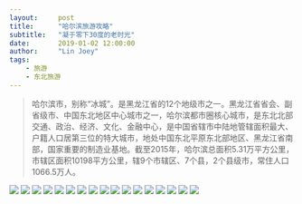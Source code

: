 ```yaml
---
layout:     post
title:      "哈尔滨旅游攻略"
subtitle:   "凝于零下30度的老时光"
date:       2019-01-02 12:00:00
author:     "Lin Joey"
tags:
    - 旅游
    - 东北旅游
---
```

>哈尔滨市，别称“冰城”。是黑龙江省的12个地级市之一。黑龙江省省会、副省级市、中国东北地区中心城市之一，哈尔滨都市圈核心城市，是东北北部交通、政治、经济、文化、金融中心，是中国省辖市中陆地管辖面积最大、户籍人口居第三位的特大城市，地处中国东北平原东北部地区、黑龙江省南部，国家重要的制造业基地。截至2015年，哈尔滨总面积5.31万平方公里，市辖区面积10198平方公里，辖9个市辖区、7个县，2个县级市，常住人口1066.5万人。

![](http://ww1.sinaimg.cn/large/7c08400ely1g2oborzwauj210r1g078x.jpg)
![](http://ww1.sinaimg.cn/large/7c08400ely1g2obosedkij20m20v7wi6.jpg)
![](http://ww1.sinaimg.cn/large/7c08400ely1g2oborzolzj20m20v70wg.jpg)
![](http://ww1.sinaimg.cn/large/7c08400ely1g2obos13yjj20m20v7aek.jpg)
![](http://ww1.sinaimg.cn/large/7c08400ely1g2obos0im9j20m20v7aep.jpg)
![](http://ww1.sinaimg.cn/large/7c08400ely1g2obos1v13j20m20v7tdj.jpg)
![](http://ww1.sinaimg.cn/large/7c08400ely1g2obpdwzjhj20m20v7dk9.jpg)
![](http://ww1.sinaimg.cn/large/7c08400ely1g2obpdydk0j20m20v778t.jpg)
![](http://ww1.sinaimg.cn/large/7c08400ely1g2obpdyp57j20m20v7jvw.jpg)
![](http://ww1.sinaimg.cn/large/7c08400ely1g2obpdxvumj20m20v7td0.jpg)
![](http://ww1.sinaimg.cn/large/7c08400ely1g2obpemm5rj20m20v7q7f.jpg)
![](http://ww1.sinaimg.cn/large/7c08400ely1g2obpdxza9j20m20v7diy.jpg)
![](http://ww1.sinaimg.cn/large/7c08400ely1g2obqn2zx7j20m20v7q7z.jpg)
![](http://ww1.sinaimg.cn/large/7c08400ely1g2obqn3asnj20m20v7gpz.jpg)
![](http://ww1.sinaimg.cn/large/7c08400ely1g2obqn3uepj20m20v7jvs.jpg)
![](http://ww1.sinaimg.cn/large/7c08400ely1g2obqn3i3gj20m20v778v.jpg)
![](http://ww1.sinaimg.cn/large/7c08400ely1g2obqn33fhj20m20v7adb.jpg)
